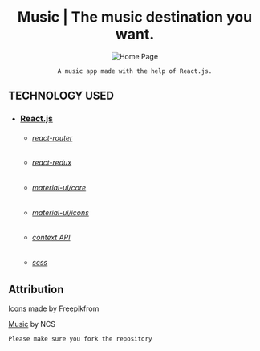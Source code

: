 <h1 align="center">
   Music | The music destination you want.
</h1>

<div align="center">

![Home Page](https://sanjaychatanma.s3.us-east-1.amazonaws.com/Gaana.png?response-content-disposition=inline&X-Amz-Security-Token=IQoJb3JpZ2luX2VjEI7%2F%2F%2F%2F%2F%2F%2F%2F%2F%2FwEaCmFwLXNvdXRoLTEiRjBEAiBlW284VSaqjKVsxHqx8UsYzD3XX%2FBD9J72ACb56Iq02wIgTxPlVBcg7W33lkme%2F9%2FfEClxLzKHcs4pCRt8LMVseMwq7QIIt%2F%2F%2F%2F%2F%2F%2F%2F%2F%2F%2FARAAGgw3NDIxMjgzMjQ5MzEiDDUPYbwQsQGwtbU2IirBAjl69wWGCeFgc8WvDf%2Bphpg%2BhXrB89Xh9KprOrIOLhpnDBBmKLfQnxXph7EGtYrI7R6f3vnJcBplI0EF80xtlsqfRI8BDMUFyLjQjEp3SvKBQECyDap40XuUEEhZlXzrZ2AVqPb5L4pf4S66OhvEhpbYVgZKJ452fzQugFJRjpsfQKPKS0BlUiqN%2Fhc2bY25zPbDQvye2h7YfYo3ZmvNgR8Ci5Dj4NHkjkN1RIrdVHVVs5kY9BmxKMObRUpcj8QgrRIKG6goZ8TeH36juNxC1WqzRPYv03HkoMtUVHIO1wIuu70%2FCsAT7LzMRZgxMhgRfGPXviC6EYxsJA9nZoRY%2BJB%2F3QiTsj3OrpwNJF6Yu7K%2FVLJLQT79CyL0srKJ%2BxBBXFO4ub0idulsGs7b6d8wXZMnfsUGlkq47PpNXOz8xh3wyDC69PapBjq0AoazBRkxd9%2FLD6Rct96FxC3qBNcbaDzKRnAMvy7xJ1Zjxi15kv0OtHFAoD0I35sA1pekUS7nF3RrrE61gYI8q06KWnSnwRqdqzbQNGUvdPZAB1oLbfccEHjKNpgCYSOXEamMQHBzLEDt3EXC7xNJkJ90Fw5H8hW8nY4rvc3jHP4hYMtuLpGlRRM82axXsYmgRcAVXF32C0rtKyGTM8pfEUEpVYc81NmShZdy6In2RFVOXVUhHAUWQ3A18iH0V2ieXJR9IeJQbu%2F1tsHeoDSW1vsszVdXqOM5JMUEo5xnLx3ZqByYGcazG6pBmcKX8sbsE6U0liTL6PccD8wrBsjLM2YGhoCgzMOA4GQo7rspLtUyCNsZHSMx1JvOx2gUdht6TOgxZJmYrSORITyHivHx63g%2B%2BKwN&X-Amz-Algorithm=AWS4-HMAC-SHA256&X-Amz-Date=20231029T054208Z&X-Amz-SignedHeaders=host&X-Amz-Expires=300&X-Amz-Credential=ASIA2ZSSLSFBU3EHHKOO%2F20231029%2Fus-east-1%2Fs3%2Faws4_request&X-Amz-Signature=9a8206ab6cc0660d1a6d844e525d95bd25ca9be575c27a9c1a3c3e1b1353a238)

    A music app made with the help of React.js.
    
</div>

## TECHNOLOGY USED

* ### [React.js](https://reactjs.org/)
    * ###### [react-router](https://github.com/ReactTraining/react-router#readme)
    * ###### [react-redux](https://react-redux.js.org/)
    * ###### [material-ui/core](https://www.npmjs.com/package/@material-ui/core)
    * ###### [material-ui/icons](https://www.npmjs.com/package/@material-ui/icons)
    * ###### [context API](https://reactjs.org/docs/context.html)
    * ###### [scss](https://sass-lang.com/)
   

## Attribution
    
[Icons](www.flaticon.com) made by Freepikfrom 

[Music](https://ncs.io/music) by NCS

    Please make sure you fork the repository
